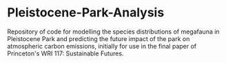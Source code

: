 # Pleistocene-Park-Analysis
Repository of code for modelling the species distributions of megafauna in Pleistocene Park and predicting the future impact of the park on atmospheric carbon emissions, initially for use in the final paper of Princeton's WRI 117: Sustainable Futures.
